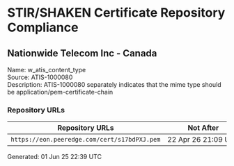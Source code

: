 # STIR/SHAKEN Certificate Repository Compliance

## Nationwide Telecom Inc - Canada

Name: w_atis_content_type\
Source: ATIS-1000080\
Description: ATIS-1000080 separately indicates that the mime type should be application/pem-certificate-chain
### Repository URLs

| Repository URLs | Not After |  Problems | Link |
|-----------------|-----------|-----------|------|
| `https://eon.peeredge.com/cert/s17bdPXJ.pem` | 22&#160;Apr&#160;26&#160;21:09&#160;UTC | true | [view](../../REPOS/f241125fa37d56b05f54018bed62bbc609ff36ef/README.md) |


Generated: 01 Jun 25 22:39 UTC